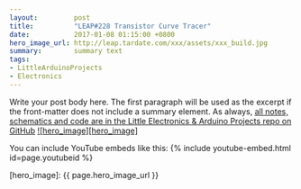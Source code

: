 ```yaml
---
layout:         post
title:          "LEAP#228 Transistor Curve Tracer"
date:           2017-01-08 01:15:00 +0800
hero_image_url: http://leap.tardate.com/xxx/assets/xxx_build.jpg
summary:        summary text
tags:
- LittleArduinoProjects
- Electronics
---
```


Write your post body here. The first paragraph will be used as the excerpt if
the front-matter does not include a summary element.
As always, [all notes, schematics and code are in the Little Electronics & Arduino Projects repo on GitHub][project]
[![hero_image][hero_image]][project]

You can include YouTube embeds like this:
{% include youtube-embed.html id=page.youtubeid %}

[leap]: http://leap.tardate.com
[project]: https://github.com/tardate/LittleArduinoProjects/tree/master/xxx
[hero_image]: {{ page.hero_image_url }}
